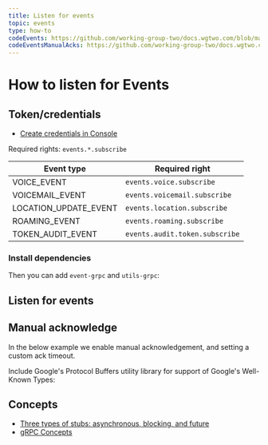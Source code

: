 ```yaml
---
title: Listen for events
topic: events
type: how-to
codeEvents: https://github.com/working-group-two/docs.wgtwo.com/blob/master/examples/events/src/main/kotlin/GetEvents.kt
codeEventsManualAcks: https://github.com/working-group-two/docs.wgtwo.com/blob/master/examples/events/src/main/kotlin/GetEventsManualAck.kt
---
```


# How to listen for Events

## Token/credentials
* [Create credentials in Console](https://console.wgtwo.com/api-keys-redirect)

Required rights: `events.*.subscribe`

| Event type            | Required right                 |
|-----------------------|--------------------------------|
| VOICE_EVENT           | `events.voice.subscribe`       |
| VOICEMAIL_EVENT       | `events.voicemail.subscribe`   |
| LOCATION_UPDATE_EVENT | `events.location.subscribe`    |
| ROAMING_EVENT         | `events.roaming.subscribe`     |
| TOKEN_AUDIT_EVENT     | `events.audit.token.subscribe` |

### Install dependencies
<JitpackDependency />

Then you can add `event-grpc` and `utils-grpc`: 

<ClientDependencies :clients="['events-grpc', 'utils-grpc']"/>

## Listen for events
<GithubCode :to="$frontmatter.codeEvents" />

## Manual acknowledge
In the below example we enable manual acknowledgement, and setting a custom ack timeout.

Include Google's Protocol Buffers utility library for support of Google's Well-Known Types:
<ClientDependencies :clients="['protobuf-java-util']"/>

<GithubCode :to="$frontmatter.codeEventsManualAcks" />

## Concepts
* [Three types of stubs: asynchronous, blocking, and future](https://grpc.io/docs/reference/java/generated-code/)
* [gRPC Concepts](https://grpc.io/docs/guides/concepts/)
